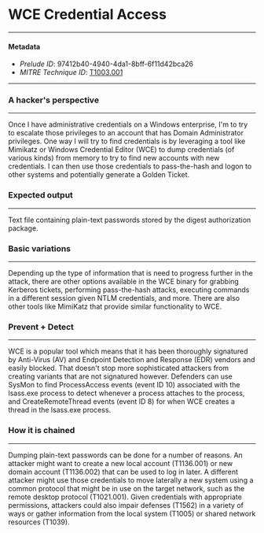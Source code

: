 
# WCE Credential Access

---

#### Metadata

- *Prelude ID*: 97412b40-4940-4da1-8bff-6f11d42bca26
- *MITRE Technique ID*: [T1003.001](https://attack.mitre.org/techniques/T1003/001/)

---

### A hacker's perspective

---

Once I have administrative credentials on a Windows enterprise, I'm to try to escalate those privileges to an account that has Domain Administrator privileges. One way I will try to find credentials is by leveraging a tool like Mimikatz or Windows Credential Editor (WCE) to dump credentials (of various kinds) from memory to try to find new accounts with new credentials. I can then use those credentials to pass-the-hash and logon to other systems and potentially generate a Golden Ticket. 

### Expected output

---

Text file containing plain-text passwords stored by the digest authorization package. 

### Basic variations

---

Depending up the type of information that is need to progress further in the attack, there are other options available in the WCE binary for grabbing Kerberos tickets, performing pass-the-hash attacks, executing commands in a different session given NTLM credentials, and more. There are also other tools like MimiKatz that provide similar functionality to WCE. 

### Prevent + Detect

---

WCE is a popular tool which means that it has been thoroughly signatured by Anti-Virus (AV) and Endpoint Detection and Response (EDR) vendors and easily blocked. That doesn't stop more sophisticated attackers from creating variants that are not signatured however.  Defenders can use SysMon to find ProcessAccess events (event ID 10) associated with the lsass.exe process to detect whenever a process attaches to the process, and CreateRemoteThread events (event ID 8) for when WCE creates a thread in the lsass.exe process. 

### How it is chained

---

Dumping plain-text passwords can be done for a number of reasons. An attacker might want to create a new local account (T1136.001) or new domain account (T1136.002) that can be used to log in later. A different attacker might use those credentials to move laterally a new system using a common protocol that might be in use on the target network, such as the remote desktop protocol (T1021.001). Given credentials with appropriate permissions, attackers could also impair defenses (T1562) in a variety of ways or gather information from the local system (T1005) or shared network resources (T1039). 
